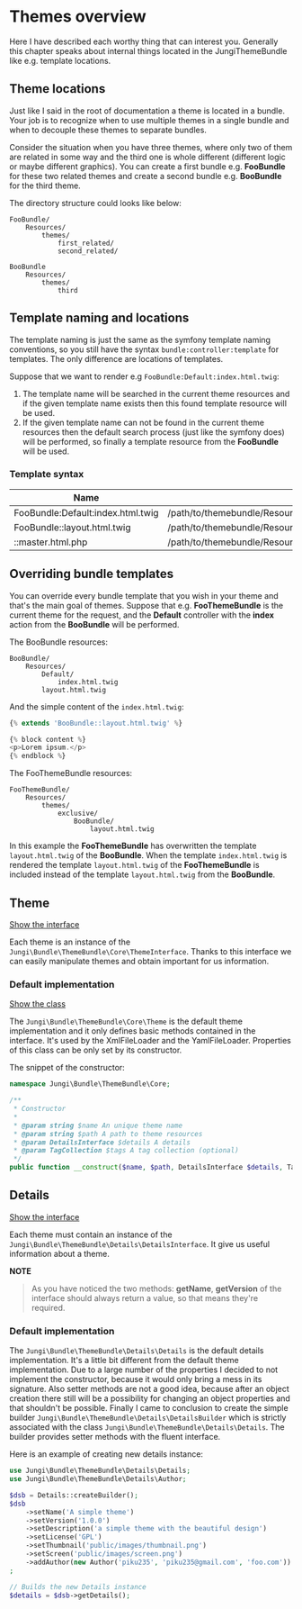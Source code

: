 Themes overview
===============

Here I have described each worthy thing that can interest you. Generally this chapter speaks about internal things located
in the JungiThemeBundle like e.g. template locations.

Theme locations
---------------

Just like I said in the root of documentation a theme is located in a bundle. Your job is to recognize when to use
multiple themes in a single bundle and when to decouple these themes to separate bundles.

Consider the situation when you have three themes, where only two of them are related in some way and the third one is
whole different (different logic or maybe different graphics). You can create a first bundle e.g. **FooBundle** for these
two related themes and create a second bundle e.g. **BooBundle** for the third theme.

The directory structure could looks like below:

```
FooBundle/
    Resources/
        themes/
            first_related/
            second_related/

BooBundle
    Resources/
        themes/
            third
```

Template naming and locations
-----------------------------

The template naming is just the same as the symfony template naming conventions, so you still have the syntax `bundle:controller:template`
for templates. The only difference are locations of templates.

Suppose that we want to render e.g `FooBundle:Default:index.html.twig`:

1. The template name will be searched in the current theme resources and if the given template name exists then this found
template resource will be used.
2. If the given template name can not be found in the current theme resources then the default search process (just like
the symfony does) will be performed, so finally a template resource from the **FooBundle** will be used.

### Template syntax

Name | Path
---- | ----
FooBundle:Default:index.html.twig | /path/to/themebundle/Resources/themes/foo/FooBundle/Default/index.html.twig
FooBundle::layout.html.twig | /path/to/themebundle/Resources/themes/foo/FooBundle/layout.html.twig
::master.html.php | /path/to/themebundle/Resources/themes/foo/master.html.php

Overriding bundle templates
---------------------------

You can override every bundle template that you wish in your theme and that's the main goal of themes. Suppose that e.g.
**FooThemeBundle** is the current theme for the request, and the **Default** controller with the **index** action
from the **BooBundle** will be performed.

The BooBundle resources:

```
BooBundle/
    Resources/
        Default/
            index.html.twig
        layout.html.twig
```

And the simple content of the `index.html.twig`:

```php
{% extends 'BooBundle::layout.html.twig' %}

{% block content %}
<p>Lorem ipsum.</p>
{% endblock %}
```

The FooThemeBundle resources:

```
FooThemeBundle/
    Resources/
        themes/
            exclusive/
                BooBundle/
                    layout.html.twig
```

In this example the **FooThemeBundle** has overwritten the template `layout.html.twig` of the **BooBundle**. When the
template `index.html.twig` is rendered the template `layout.html.twig` of the **FooThemeBundle** is included instead
of the template `layout.html.twig` from the **BooBundle**.

Theme
-----

[Show the interface](https://github.com/piku235/JungiThemeBundle/blob/master/Core/ThemeInterface.php)

Each theme is an instance of the `Jungi\Bundle\ThemeBundle\Core\ThemeInterface`. Thanks to this interface we can easily
manipulate themes and obtain important for us information.

### Default implementation

[Show the class](https://github.com/piku235/JungiThemeBundle/blob/master/Core/Theme.php)

The `Jungi\Bundle\ThemeBundle\Core\Theme` is the default theme implementation and it only defines basic methods contained
in the interface. It's used by the XmlFileLoader and the YamlFileLoader. Properties of this class can be only set by its
constructor.

The snippet of the constructor:

```php
namespace Jungi\Bundle\ThemeBundle\Core;

/**
 * Constructor
 *
 * @param string $name An unique theme name
 * @param string $path A path to theme resources
 * @param DetailsInterface $details A details
 * @param TagCollection $tags A tag collection (optional)
 */
public function __construct($name, $path, DetailsInterface $details, TagCollection $tags = null);
```

Details
-------

[Show the interface](https://github.com/piku235/JungiThemeBundle/blob/master/Core/DetailsInterface.php)

Each theme must contain an instance of the `Jungi\Bundle\ThemeBundle\Details\DetailsInterface`. It give us useful information
about a theme.

**NOTE**

> As you have noticed the two methods: **getName**, **getVersion** of the interface should always return a value, so
> that means they're required.

### Default implementation

The `Jungi\Bundle\ThemeBundle\Details\Details` is the default details implementation. It's a little bit different from the
default theme implementation. Due to a large number of the properties I decided to not implement the constructor,
because it would only bring a mess in its signature. Also setter methods are not a good idea, because after
an object creation there still will be a possibility for changing an object properties and that shouldn't be possible.
Finally I came to conclusion to create the simple builder `Jungi\Bundle\ThemeBundle\Details\DetailsBuilder` which is strictly
associated with the class `Jungi\Bundle\ThemeBundle\Details\Details`. The builder provides setter methods with the fluent
interface.

Here is an example of creating new details instance:

```php
use Jungi\Bundle\ThemeBundle\Details\Details;
use Jungi\Bundle\ThemeBundle\Details\Author;

$dsb = Details::createBuilder();
$dsb
    ->setName('A simple theme')
    ->setVersion('1.0.0')
    ->setDescription('a simple theme with the beautiful design')
    ->setLicense('GPL')
    ->setThumbnail('public/images/thumbnail.png')
    ->setScreen('public/images/screen.png')
    ->addAuthor(new Author('piku235', 'piku235@gmail.com', 'foo.com'))
;

// Builds the new Details instance
$details = $dsb->getDetails();
```

